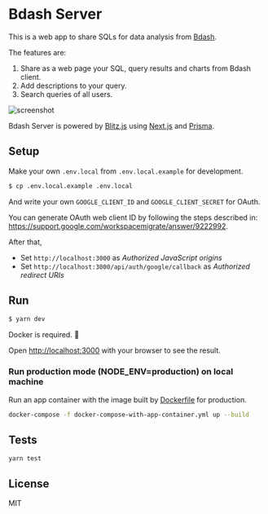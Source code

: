 # Bdash Server

This is a web app to share SQLs for data analysis from [Bdash](https://github.com/bdash-app/bdash).

The features are:
1. Share as a web page your SQL, query results and charts from Bdash client.
1. Add descriptions to your query.
1. Search queries of all users.

![screenshot](https://user-images.githubusercontent.com/1413408/115130638-34d03e80-a02c-11eb-905c-c96154a74d67.png)

Bdash Server is powered by [Blitz.js](https://github.com/blitz-js/blitz) using [Next.js](https://nextjs.org/) and [Prisma](https://www.prisma.io/).

## Setup

Make your own `.env.local` from `.env.local.example` for development.

```sh
$ cp .env.local.example .env.local
```

And write your own `GOOGLE_CLIENT_ID` and `GOOGLE_CLIENT_SECRET` for OAuth.

You can generate OAuth web client ID by following the steps described in: https://support.google.com/workspacemigrate/answer/9222992.

After that,
- Set `http://localhost:3000` as _Authorized JavaScript origins_
- Set `http://localhost:3000/api/auth/google/callback` as _Authorized redirect URIs_

## Run

```sh
$ yarn dev
```

Docker is required. 🐳

Open [http://localhost:3000](http://localhost:3000) with your browser to see the result.

### Run production mode (NODE_ENV=production) on local machine

Run an app container with the image built by [Dockerfile](https://github.com/morishin/bdash-server/blob/main/Dockerfile) for production.

```sh
docker-compose -f docker-compose-with-app-container.yml up --build
```

## Tests

```
yarn test
```

## License

MIT
